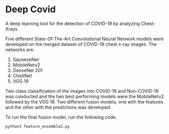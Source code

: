 # Deep Covid

A deep learning tool for the detection of COVID-19 by analyzing Chest-Xrays

Five different State-Of-The-Art Convolutional Neural Network models were developed on the merged dataset of COVID-19 chest x-ray images. The networks are:

1. SqueezeNet
2. MobileNetv2
3. DenseNet 201
4. CheXNet
5. VGG 19

Two class classification of the images into COVID-19 and Non-COVID-19 was conducted and the two best performing models were the MobileNetv2 followed by the VGG 19. Two different fusion models, one with the features and the other with the predictions was developed.

To run the final fusion model, run the following code.

```python3
python3 feature_ensemble2.py
```
